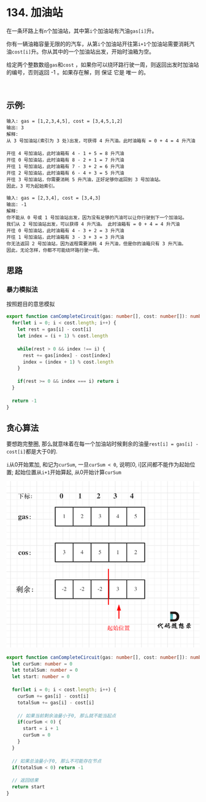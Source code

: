 # 134. 加油站 

在一条环路上有`n`个加油站，其中第`i`个加油站有汽油`gas[i]`升。

你有一辆油箱容量无限的的汽车，从第`i`个加油站开往第`i+1`个加油站需要消耗汽油`cost[i]`升。你从其中的一个加油站出发，开始时油箱为空。

给定两个整数数组`gas`和`cost` ，如果你可以绕环路行驶一周，则返回出发时加油站的编号，否则返回 -1 。如果存在解，则 保证 它是 唯一 的。

 

## 示例:

```
输入: gas = [1,2,3,4,5], cost = [3,4,5,1,2]
输出: 3
解释:
从 3 号加油站(索引为 3 处)出发，可获得 4 升汽油。此时油箱有 = 0 + 4 = 4 升汽油

开往 4 号加油站，此时油箱有 4 - 1 + 5 = 8 升汽油
开往 0 号加油站，此时油箱有 8 - 2 + 1 = 7 升汽油
开往 1 号加油站，此时油箱有 7 - 3 + 2 = 6 升汽油
开往 2 号加油站，此时油箱有 6 - 4 + 3 = 5 升汽油
开往 3 号加油站，你需要消耗 5 升汽油，正好足够你返回到 3 号加油站。
因此，3 可为起始索引。
```

```
输入: gas = [2,3,4], cost = [3,4,3]
输出: -1
解释:
你不能从 0 号或 1 号加油站出发，因为没有足够的汽油可以让你行驶到下一个加油站。
我们从 2 号加油站出发，可以获得 4 升汽油。 此时油箱有 = 0 + 4 = 4 升汽油
开往 0 号加油站，此时油箱有 4 - 3 + 2 = 3 升汽油
开往 1 号加油站，此时油箱有 3 - 3 + 3 = 3 升汽油
你无法返回 2 号加油站，因为返程需要消耗 4 升汽油，但是你的油箱只有 3 升汽油。
因此，无论怎样，你都不可能绕环路行驶一周。
```

## 思路

### 暴力模拟法 

按照题目的意思模拟 

```typescript 
export function canCompleteCircuit(gas: number[], cost: number[]): number {
  for(let i = 0; i < cost.length; i++) {
    let rest = gas[i] - cost[i]
    let index = (i + 1) % cost.length

    while(rest > 0 && index !== i) {
      rest += gas[index] - cost[index]
      index = (index + 1) % cost.length
    }

    if(rest >= 0 && index === i) return i 
  }

  return -1
}

```

## 贪心算法

要想跑完整圈, 那么就意味着在每一个加油站时候剩余的油量`rest[i] = gas[i] - cost[i]`都是大于0的.

`i`从0开始累加, 和记为`curSum`, 一旦`curSum < 0`, 说明[0, i]区间都不能作为起始位置; 起始位置从`i+1`开始算起, 从0开始计算`curSum`

![gas-station](../../static/img/greedy/gas-station.png)

```typescript 
export function canCompleteCircuit(gas: number[], cost: number[]): number {
  let curSum: number = 0
  let totalSum: number = 0 
  let start: number = 0 

  for(let i = 0; i < cost.length; i++) {
    curSum += gas[i] - cost[i]
    totalSum += gas[i] - cost[i]

    // 如果当前剩余油量小于0, 那么就不能当起点
    if(curSum < 0) {
      start = i + 1 
      curSum = 0 
    }
  }

  // 如果总油量小于0, 那么不可能存在节点
  if(totalSum < 0) return -1 
  
  // 返回结果
  return start
}
```
